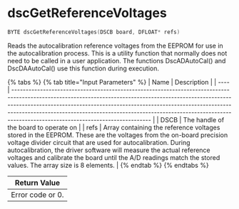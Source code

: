 # dscGetReferenceVoltages

```c
BYTE dscGetReferenceVoltages(DSCB board, DFLOAT* refs)
```

Reads the autocalibration reference voltages from the EEPROM for use in the autocalibration process. This is a utility function that normally does not need to be called in a user application. The functions DscADAutoCal() and DscDAAutoCal() use this function during execution.

{% tabs %}
{% tab title="Input Parameters" %}
| Name | Description                                                                                                                                                                                                                                                                                                                                                              |
| ---- | ------------------------------------------------------------------------------------------------------------------------------------------------------------------------------------------------------------------------------------------------------------------------------------------------------------------------------------------------------------------------ |
| DSCB | The handle of the board to operate on                                                                                                                                                                                                                                                                                                                                    |
| refs | Array containing the reference voltages stored in the EEPROM. These are the voltages from the on-board precision voltage divider circuit that are used for autocalibration. During autocalibration, the driver software will measure the actual reference voltages and calibrate the board until the A/D readings match the stored values. The array size is 8 elements. |
{% endtab %}
{% endtabs %}

| Return Value     |
| ---------------- |
| Error code or 0. |
